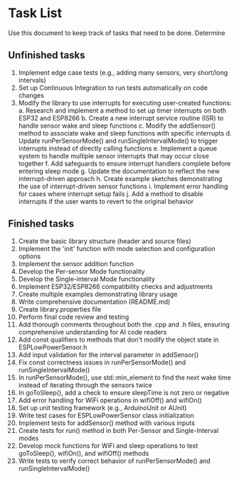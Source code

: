 # Task List
Use this document to keep track of tasks that need to be done. Determine 

## Unfinished tasks
1. Implement edge case tests (e.g., adding many sensors, very short/long intervals)
2. Set up Continuous Integration to run tests automatically on code changes
3. Modify the library to use interrupts for executing user-created functions:
    a. Research and implement a method to set up timer interrupts on both ESP32 and ESP8266
    b. Create a new interrupt service routine (ISR) to handle sensor wake and sleep functions
    c. Modify the addSensor() method to associate wake and sleep functions with specific interrupts
    d. Update runPerSensorMode() and runSingleIntervalMode() to trigger interrupts instead of directly calling functions
    e. Implement a queue system to handle multiple sensor interrupts that may occur close together
    f. Add safeguards to ensure interrupt handlers complete before entering sleep mode
    g. Update the documentation to reflect the new interrupt-driven approach
    h. Create example sketches demonstrating the use of interrupt-driven sensor functions
    i. Implement error handling for cases where interrupt setup fails
    j. Add a method to disable interrupts if the user wants to revert to the original behavior

## Finished tasks
1. Create the basic library structure (header and source files)
2. Implement the 'init' function with mode selection and configuration options
3. Implement the sensor addition function
4. Develop the Per-sensor Mode functionality
5. Develop the Single-interval Mode functionality
6. Implement ESP32/ESP8266 compatibility checks and adjustments
7. Create multiple examples demonstrating library usage
8. Write comprehensive documentation (README.md)
9. Create library.properties file
10. Perform final code review and testing
11. Add thorough comments throughout both the .cpp and .h files, ensuring comprehensive understanding for AI code readers
12. Add const qualifiers to methods that don't modify the object state in ESPLowPowerSensor.h
13. Add input validation for the interval parameter in addSensor()
14. Fix const correctness issues in runPerSensorMode() and runSingleIntervalMode()
15. In runPerSensorMode(), use std::min_element to find the next wake time instead of iterating through the sensors twice
16. In goToSleep(), add a check to ensure sleepTime is not zero or negative
17. Add error handling for WiFi operations in wifiOff() and wifiOn()
18. Set up unit testing framework (e.g., ArduinoUnit or AUnit)
19. Write test cases for ESPLowPowerSensor class initialization
20. Implement tests for addSensor() method with various inputs
21. Create tests for run() method in both Per-Sensor and Single-Interval modes
22. Develop mock functions for WiFi and sleep operations to test goToSleep(), wifiOn(), and wifiOff() methods
23. Write tests to verify correct behavior of runPerSensorMode() and runSingleIntervalMode()